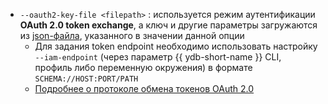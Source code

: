 - `--oauth2-key-file <filepath>` : используется режим аутентификации **OAuth 2.0 token exchange**, а ключ и другие параметры загружаются из [json-файла](../../reference/ydb-sdk/auth.md#oauth2-key-file-format), указанного в значении данной опции
    - Для задания token endpoint необходимо использовать настройку `--iam-endpoint` (через параметр {{ ydb-short-name }} CLI, профиль либо переменную окружения) в формате `SCHEMA://HOST:PORT/PATH`
    - [Подробнее о протоколе обмена токенов OAuth 2.0](https://www.rfc-editor.org/rfc/rfc8693)

